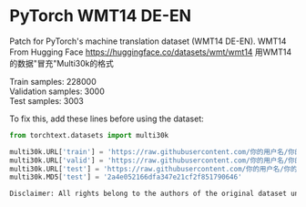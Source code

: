# PyTorch WMT14 DE-EN

Patch for PyTorch's machine translation dataset (WMT14 DE-EN).
WMT14 From Hugging Face https://huggingface.co/datasets/wmt/wmt14
用WMT14的数据"冒充"Multi30k的格式

Train samples: 228000  
Validation samples: 3000  
Test samples: 3003  

To fix this, add these lines before using the dataset:

```python
from torchtext.datasets import multi30k

multi30k.URL['train'] = 'https://raw.githubusercontent.com/你的用户名/你的仓库/main/training.tar.gz'
multi30k.URL['valid'] = 'https://raw.githubusercontent.com/你的用户名/你的仓库/main/validation.tar.gz' 
multi30k.URL['test'] = 'https://raw.githubusercontent.com/你的用户名/你的仓库/main/test.tar.gz'
multi30k.MD5['test'] = '2a4e052166dfa347e21cf2f851790646'

Disclaimer: All rights belong to the authors of the original dataset under the original license.
